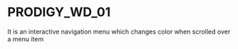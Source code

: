# PRODIGY_WD_01
It is an interactive navigation menu which changes color when scrolled over a menu item
